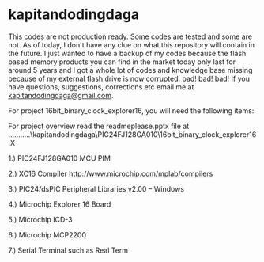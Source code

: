 # kapitandodingdaga
This codes are not production ready. Some codes are tested and some are not.   As of today, I don't have any clue on what this repository will contain in the future. I just wanted to have a backup of my codes because the flash based memory products you can find in the market today only last for around 5 years and I got a whole lot of codes and knowledge base missing  because of my external flash drive is now corrupted. bad! bad! bad!  If you have questions, suggestions, corrections etc email me at  kapitandodingdaga@gmail.com.



For project 16bit_binary_clock_explorer16, you will need the following items:

For project overview read the readmeplease.pptx file at ...........\kapitandodingdaga\PIC24FJ128GA010\16bit_binary_clock_explorer16.X

1.) PIC24FJ128GA010 MCU PIM 

2.) XC16 Compiler http://www.microchip.com/mplab/compilers

3.) PIC24/dsPIC Peripheral Libraries v2.00 – Windows 

4.) Microchip Explorer 16 Board

5.) Microchip ICD-3

6.) Microchip MCP2200

7.) Serial Terminal such as Real Term

